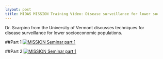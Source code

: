```yaml
---
layout: post
title: MIDAS MISSION Training Video: Disease surveillance for lower socioeconomic populations.
---
```


Dr. Scarpino from the University of Vermont discusses techniques for disease surveillance for lower socioeconomic populations.

##Part 1
[![MISSION Seminar part 1](https://img.youtube.com/vi/_s1NkdPcNxw/0.jpg)](https://www.youtube.com/watch?v=_s1NkdPcNxw "MISSION Seminar")


##Part 2
[![MISSION Seminar part 1](https://img.youtube.com/vi/LHFe7gXkO2k/0.jpg)](https://www.youtube.com/watch?v=LHFe7gXkO2k "MISSION Seminar")

